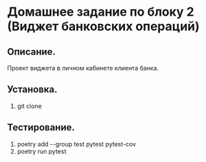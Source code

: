 # Домашнее задание по блоку 2 (Виджет банковских операций)

## Описание.
Проект виджета в личном кабинете клиента банка.

## Установка.
1. git clone


## Тестирование.
1. poetry add --group test pytest pytest-cov
2. poetry run pytest
